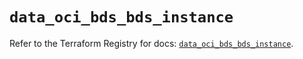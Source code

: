 # `data_oci_bds_bds_instance`

Refer to the Terraform Registry for docs: [`data_oci_bds_bds_instance`](https://registry.terraform.io/providers/oracle/oci/7.19.0/docs/data-sources/bds_bds_instance).
